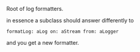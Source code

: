 Root of log formatters.

in essence a subclass should answer differently to 
	
	formatLog: aLog on: aStream from: aLogger 
	
and you get a new formatter.